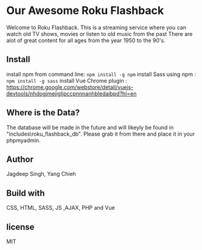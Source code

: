 # Our Awesome Roku Flashback

Welcome to Roku Flashback. This is a streaming service where
you can watch old TV shows, movies or listen to old music from the past
There are alot of great content for all ages from the year 1950 to the 90's.

## Install

install npm from command line: `npm install -g npm`
install Sass using npm : `npm install -g sass`
install Vue Chrome plugin : https://chrome.google.com/webstore/detail/vuejs-devtools/nhdogjmejiglipccpnnnanhbledajbpd?hl=en

## Where is the Data?

The database will be made in the future and will likeyly be found in "includes\roku_flashback_db".
Please grab it from there and place it in your phpmyadmin.

## Author

Jagdeep Singh, Yang Chieh

## Build with

CSS, HTML, SASS, JS ,AJAX,
PHP and Vue

## license

MIT
